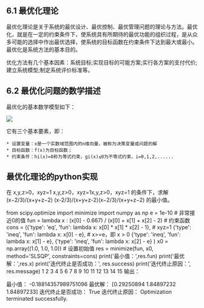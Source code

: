 ## 6.1 最优化理论

最优化理论是关于系统的最优设计、最优控制、最优管理问题的理论与方法。最优化，就是在一定的约束条件下，使系统具有所期待的最优功能的组织过程，是从众多可能的选择中作出最优选择，使系统的目标函数在约束条件下达到最大或最小。最优化是系统方法的基本目的。

优化方法有几个基本因素：系统目标;实现目标的可能方案;实行各方案的支付代价;建立系统模型;制定系统评价标准等。



## 6.2 最优化问题的数学描述

最优化的基本数学模型如下：

![](C:\Users\user\Desktop\图1.png)

它有三个基本要素，即：

	* 设置变量：x是一个实数域范围内的n维向量，被称为决策变量或问题的解
	* 目标函数：f(x)为目标函数；
	* 约束条件：hi(x)=0称为等式约束，gi(x)≤0为不等式约束，i=0,1,2,......

## 最优化理论的python实现

在 x,y,z>0，xyz=1 x,y,z&gt;0，xyz=1x,y,z>0，xyz=1 的条件下，求解 (x−2/3)/(x+y+z−2) (x-2/3)/(x+y+z-2)(x−2/3)/(x+y+z−2) 的最小值。

from scipy.optimize import minimize
import numpy as np
e = 1e-10 # 非常接近0的值
fun = lambda x : (x[0] - 0.667) / (x[0] + x[1] + x[2] - 2) # 约束函数
cons = ({'type': 'eq', 'fun': lambda x: x[0] * x[1] * x[2] - 1}, # xyz=1
        {'type': 'ineq', 'fun': lambda x: x[0] - e}, # x>=e，即 x > 0
        {'type': 'ineq', 'fun': lambda x: x[1] - e},
        {'type': 'ineq', 'fun': lambda x: x[2] - e}
       )
x0 = np.array((1.0, 1.0, 1.0)) # 设置初始值
res = minimize(fun, x0, method='SLSQP', constraints=cons)
print('最小值：',res.fun)
print('最优解：',res.x)
print('迭代终止是否成功：', res.success)
print('迭代终止原因：', res.message)
1
2
3
4
5
6
7
8
9
10
11
12
13
14
15
输出：

最小值： -0.18814357989751096
最优解： [0.29250894 1.84897232 1.84897233]
迭代终止是否成功： True
迭代终止原因： Optimization terminated successfully.

